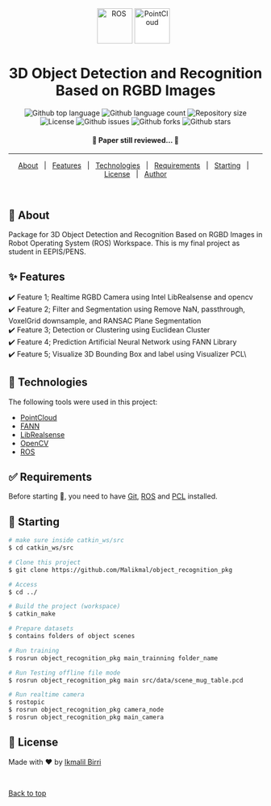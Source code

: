 <div align="center" id="top"> 
  <img height="70px" src="https://blog.generationrobots.com/wp-content/uploads/2016/03/Logo-ROS-Robot-Operating-System1.jpg" alt="ROS" />
  <img height="70px" style="background-color:white" src="https://pointclouds.org/assets/images/logo.png" alt="PointCloud" />
  &#xa0;

  <!-- <a href="https://ros.netlify.app">Demo</a> -->
</div>

<h1 align="center">3D Object Detection and Recognition Based on RGBD Images</h1>

<p align="center">
  <img alt="Github top language" src="https://img.shields.io/github/languages/top/malikmal/learning-pointcloud?color=56BEB8">

  <img alt="Github language count" src="https://img.shields.io/github/languages/count/malikmal/learning-pointcloud?color=56BEB8">

  <img alt="Repository size" src="https://img.shields.io/github/repo-size/malikmal/learning-pointcloud?color=56BEB8">

  <img alt="License" src="https://img.shields.io/github/license/malikmal/learning-pointcloud?color=56BEB8">

  <img alt="Github issues" src="https://img.shields.io/github/issues/malikmal/learning-pointcloud?color=56BEB8" />

  <img alt="Github forks" src="https://img.shields.io/github/forks/malikmal/learning-pointcloud?color=56BEB8" />

  <img alt="Github stars" src="https://img.shields.io/github/stars/malikmal/learning-pointcloud?color=56BEB8" />
</p>

<!-- Status -->

<h4 align="center"> 
	🚧  Paper still reviewed...  🚧
</h4> 

<hr>

<p align="center">
  <a href="#dart-about">About</a> &#xa0; | &#xa0; 
  <a href="#sparkles-features">Features</a> &#xa0; | &#xa0;
  <a href="#rocket-technologies">Technologies</a> &#xa0; | &#xa0;
  <a href="#white_check_mark-requirements">Requirements</a> &#xa0; | &#xa0;
  <a href="#checkered_flag-starting">Starting</a> &#xa0; | &#xa0;
  <a href="#memo-license">License</a> &#xa0; | &#xa0;
  <a href="https://github.com/malikmal" target="_blank">Author</a>
</p>

<br>

## :dart: About ##

Package for 3D Object Detection and Recognition Based on RGBD Images in Robot Operating System (ROS) Workspace. This is my final project as student in EEPIS/PENS.

## :sparkles: Features ##

:heavy_check_mark: Feature 1; Realtime RGBD Camera using Intel LibRealsense and opencv\
:heavy_check_mark: Feature 2; Filter and Segmentation using Remove NaN, passthrough, VoxelGrid downsample, and RANSAC Plane Segmentation\
:heavy_check_mark: Feature 3; Detection or Clustering using Euclidean Cluster\
:heavy_check_mark: Feature 4; Prediction Artificial Neural Network using FANN Library\
:heavy_check_mark: Feature 5; Visualize 3D Bounding Box and label using Visualizer PCL\

## :rocket: Technologies ##

The following tools were used in this project:

- [PointCloud](https://pcl.readthedocs.io/)
- [FANN](http://leenissen.dk/fann/wp/)
- [LibRealsense](https://github.com/IntelRealSense/librealsense/)
- [OpenCV](https://opencv.org/)
- [ROS](https://ros.org)


## :white_check_mark: Requirements ##

Before starting :checkered_flag:, you need to have [Git](https://git-scm.com), [ROS](https://ros.org) and [PCL](https://pcl.readthedocs.io) installed.

## :checkered_flag: Starting ##

```bash
# make sure inside catkin_ws/src
$ cd catkin_ws/src

# Clone this project
$ git clone https://github.com/Malikmal/object_recognition_pkg

# Access
$ cd ../

# Build the project (workspace)
$ catkin_make

# Prepare datasets
$ contains folders of object scenes

# Run training
$ rosrun object_recognition_pkg main_trainning folder_name

# Run Testing offline file mode
$ rosrun object_recognition_pkg main src/data/scene_mug_table.pcd

# Run realtime camera 
$ rostopic
$ rosrun object_recognition_pkg camera_node
$ rosrun object_recognition_pkg main_camera
```

## :memo: License ##

<!-- This project is under license from MIT. For more details, see the [LICENSE](LICENSE.md) file. -->


Made with :heart: by <a href="https://github.com/{{YOUR_GITHUB_USERNAME}}" target="_blank">[Ikmalil Birri](https://www.linkedin.com/in/ikmalil-birri-99b11611a/)</a>

&#xa0;

<a href="#top">Back to top</a>
